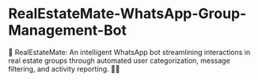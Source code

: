 # RealEstateMate-WhatsApp-Group-Management-Bot
🏡 RealEstateMate: An intelligent WhatsApp bot streamlining interactions in real estate groups through automated user categorization, message filtering, and activity reporting. 🤖📱
